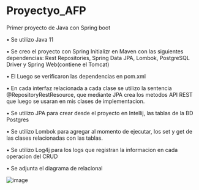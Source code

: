 # Proyectyo_AFP
Primer proyecto de Java con Spring boot


•	Se utilizo Java 11

•	Se creo el proyecto con Spring Initializr en Maven con las siguientes dependencias: Rest Repositories, Spring Data JPA, Lombok, 
  PostgreSQL Driver y Spring Web(contiene el Tomcat)
  
•	El Luego se verificaron las dependencias en pom.xml

•	En cada interfaz relacionada a cada clase se utilizo la sentencia @RepositoryRestResource, que mediante JPA crea los metodos API REST 
  que luego se usaran en mis clases de implementacion.
  
•	Se utilizo JPA para crear desde el proyecto en Intellij, las tablas de la BD Postgres

•	Se utilizo Lombok para agregar al momento de ejecutar, los set y get de las clases relacionadas con las tablas.

•	Se utilizo Log4j para los logs que registran la informacion en cada operacion del CRUD 

•	Se adjunta el diagrama de relacional

![image](https://user-images.githubusercontent.com/95928945/171975946-11c9c3d0-760d-46a2-b110-96b8278863ac.png)
